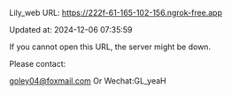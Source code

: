 Lily_web URL: https://222f-61-165-102-156.ngrok-free.app

Updated at: 2024-12-06 07:35:59

If you cannot open this URL, the server might be down.

Please contact: 

goley04@foxmail.com Or Wechat:GL_yeaH